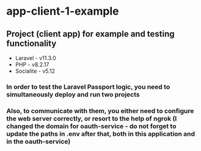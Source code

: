 # app-client-1-example

## Project (client app) for example and testing functionality

+ Laravel - v11.3.0
+ PHP - v8.2.17
+ Socialite - v5.12

### In order to test the Laravel Passport logic, you need to simultaneously deploy and run two projects

### Also, to communicate with them, you either need to configure the web server correctly, or resort to the help of ngrok (I changed the domain for oauth-service - do not forget to update the paths in .env after that, both in this application and in the oauth-service)
